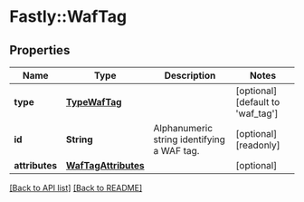 # Fastly::WafTag

## Properties

| Name | Type | Description | Notes |
| ---- | ---- | ----------- | ----- |
| **type** | [**TypeWafTag**](TypeWafTag.md) |  | [optional][default to &#39;waf_tag&#39;] |
| **id** | **String** | Alphanumeric string identifying a WAF tag. | [optional][readonly] |
| **attributes** | [**WafTagAttributes**](WafTagAttributes.md) |  | [optional] |

[[Back to API list]](../../README.md#endpoints) [[Back to README]](../../README.md)


